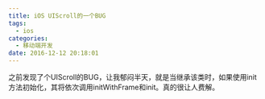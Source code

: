 ```yaml
---
title: iOS UIScroll的一个BUG
tags:
  - ios
categories:
  - 移动端开发
date: 2016-12-12 20:18:01
---
```


之前发现了个UIScroll的BUG，让我郁闷半天，就是当继承该类时，如果使用init方法初始化，其将依次调用initWithFrame和init。真的很让人费解。